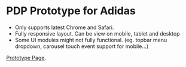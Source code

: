# PDP Prototype for Adidas

- Only supports latest Chrome and Safari.
- Fully responsive layout. Can be view on mobile, tablet and desktop
- Some UI modules might not fully functional. (eg. topbar menu dropdown, carousel touch event support for mobile...)

[Prototype Page](https://pages.github.com/).

